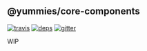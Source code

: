 ## @yummies/core-components

[![travis](http://img.shields.io/travis/yummies/core-components.svg?style=flat-square)](https://travis-ci.org/yummies/core-components)
[![deps](http://img.shields.io/david/yummies/core-components.svg?style=flat-square)](https://david-dm.org/yummies/core-components)
[![gitter](http://img.shields.io/badge/gitter-join_chat-brightgreen.svg?style=flat-square)](https://gitter.im/yummies/yummies)

WIP

